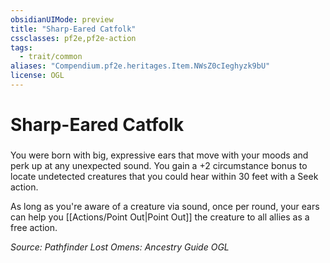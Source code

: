 ```yaml
---
obsidianUIMode: preview
title: "Sharp-Eared Catfolk"
cssclasses: pf2e,pf2e-action
tags:
  - trait/common
aliases: "Compendium.pf2e.heritages.Item.NWsZ0cIeghyzk9bU"
license: OGL
---
```

# Sharp-Eared Catfolk

### 






You were born with big, expressive ears that move with your moods and perk up at any unexpected sound. You gain a +2 circumstance bonus to locate undetected creatures that you could hear within 30 feet with a Seek action.

As long as you're aware of a creature via sound, once per round, your ears can help you [[Actions/Point Out|Point Out]] the creature to all allies as a free action.

*Source: Pathfinder Lost Omens: Ancestry Guide*
*OGL*